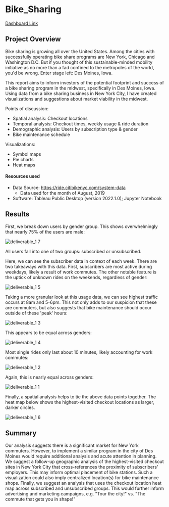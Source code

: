 # Bike_Sharing

[Dashboard Link](https://public.tableau.com/app/profile/cullin.flynn/viz/Flynn_bike_sharing/Bike_Sharing_Story) 

## Project Overview
Bike sharing is growing all over the United States. Among the cities with successfully operating bike share programs are New York, Chicago and Washington D.C. But if you thought of this sustainable-minded mobility initiative as no more than a fad confined to the metropoles of the world, you'd be wrong. Enter stage left: Des Moines, Iowa. 

This report aims to inform investors of the potential footprint and success of a bike sharing program in the midwest, specifically in Des Moines, Iowa. Using data from a bike sharing business in New York City, I have created visualizations and suggestions about market viability in the midwest. 

Points of discussion:

* Spatial analysis: Checkout locations
* Temporal analysis: Checkout times, weekly usage & ride duration 
* Demographic analysis: Users by subscription type & gender 
* Bike maintenance schedule

Visualizations:

* Symbol maps
* Pie charts
* Heat maps

#### Resources used
* Data Source: https://ride.citibikenyc.com/system-data
    * Data used for the month of August, 2019
* Software: Tableau Public Desktop (version 2022.1.0); Jupyter Notebook

## Results

First, we break down users by gender group. This shows overwhelmingly that nearly 75% of the users are male:

![deliverable_1 7](https://user-images.githubusercontent.com/87148145/166127111-47b0befd-ebb0-4504-a5bb-2611c335d384.PNG)

All users fall into one of two groups: subscribed or unsubscribed. 

Here, we can see the subscriber data in context of each week. There are two takeaways with this data. First, subscribers are most active during weekdays, likely a result of work commutes. The other notable feature is the uptick of unknown rides on the weekends, regardless of gender:

![deliverable_1 5](https://user-images.githubusercontent.com/87148145/166127151-c0243d92-104b-408d-aad7-e6ee7d46648d.PNG)

Taking a more granular look at this usage data, we can see highest traffic occurs at 8am and 5-6pm. This not only adds to our suspicion that these are commuters, but also suggests that bike maintenance should occur outside of these 'peak' hours:

![deliverable_1 3](https://user-images.githubusercontent.com/87148145/166127253-2c4474ee-069e-42f9-900c-ce305448a701.PNG)

This appears to be equal across genders:

![deliverable_1 4](https://user-images.githubusercontent.com/87148145/166127179-752e9c24-99ea-48e7-8918-910501025c5c.PNG)

Most single rides only last about 10 minutes, likely accounting for work commutes:

![deliverable_1 2](https://user-images.githubusercontent.com/87148145/166127343-bb41a6f0-d1fd-414a-bcff-576becbaefb0.PNG)

Again, this is nearly equal across genders:

![deliverable_1 1](https://user-images.githubusercontent.com/87148145/166127395-ec56793f-0d3a-4980-9d42-832eafe78add.PNG)

Finally, a spatial analysis helps to tie the above data points together. The heat map below shows the highest-visited checkout locations as larger, darker circles. 

![deliverable_1 6](https://user-images.githubusercontent.com/87148145/166127138-412d7f44-f09f-46b2-ab78-a1c849e1b959.PNG)


## Summary
Our analysis suggests there is a significant market for New York commuters. However, to implement a similar program in the city of Des Moines would require additional analysis and acute attention in planning. We suggest a follow-up geographic analysis of the highest-visited checkout sites in New York City that cross-references the proximity of subscribers' employers. This may inform optimal placement of bike stations. Such a visualization could also imply centralized location(s) for bike maintenance shops. Finally, we suggest an analysis that uses the checkout location heat map across subscribed and unsubscribed groups. This would further inform advertising and marketing campaigns, e.g. "Tour the city!" vs. "The commute that gets you in shape!"
